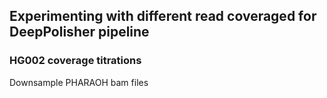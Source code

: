 ## Experimenting with different read coveraged for DeepPolisher pipeline

### HG002 coverage titrations

Downsample PHARAOH bam files
```

```
